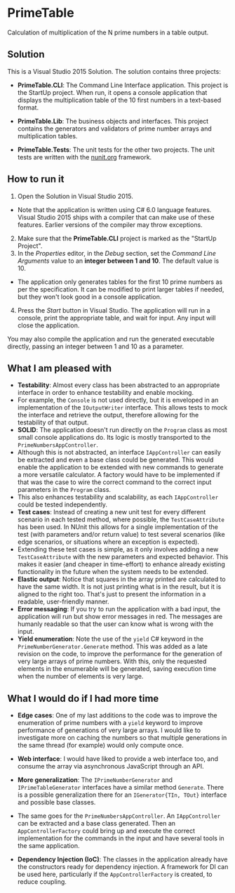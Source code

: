 # PrimeTable
Calculation of multiplication of the N prime numbers in a
table output.

## Solution
This is a Visual Studio 2015 Solution. The solution contains
three projects:
 
- **PrimeTable.CLI**: The Command Line Interface application.
This project is the StartUp project. When run, it opens a
console application that displays the multiplication table
of the 10 first numbers in a text-based format.

- **PrimeTable.Lib**: The business objects and interfaces.
This project contains the generators and validators of prime
number arrays and multiplication tables.

- **PrimeTable.Tests**: The unit tests for the other two
projects. The unit tests are written with the [nunit.org](NUnit)
framework.

## How to run it
1. Open the Solution in Visual Studio 2015.
 - Note that the application is written using C# 6.0 language
features. Visual Studio 2015 ships with a compiler that can
make use of these features. Earlier versions of the compiler may
throw exceptions.
2. Make sure that the **PrimeTable.CLI** project is marked as
the "StartUp Project".
3. In the *Properties* editor, in the *Debug* section, set the
*Command Line Arguments* value to an **integer between 1 and 10**.
The default value is 10.
 - The application only generates tables for the first 10 prime
numbers as per the specification. It can be modified to print
larger tables if needed, but they won't look good in a console
application.
4. Press the *Start* button in Visual Studio. The application
will run in a console, print the appropriate table, and wait for
input. Any input will close the application.

You may also compile the application and run the generated
executable directly, passing an integer between 1 and 10 as
a parameter.

## What I am pleased with
- **Testability**: Almost every class has been abstracted to an
appropriate interface in order to enhance testability and enable
mocking.
 -  For example, the `Console` is not used directly, but it is
enveloped in an implementation of the `IOutputWriter` interface.
This allows tests to mock the interface and retrieve the output,
therefore allowing for the testability of that output.
- **SOLID**: The application doesn't run directly on the `Program`
class as most small console applications do. Its logic is mostly
transported to the `PrimeNumbersAppController`.
 - Although this is not abstracted, an interface `IAppController`
can easily be extracted and even a base class could be generated.
This would enable the application to be extended with new commands
to generate a more versatile calculator. A factory would have to 
be implemented if that was the case to wire the correct command to
the correct input parameters in the `Program` class.
 - This also enhances testability and scalability, as each 
`IAppController` could be tested independently.
- **Test cases**: Instead of creating a new unit test for every
different scenario in each tested method, where possible, the
`TestCaseAttribute` has been used. In NUnit this allows for a single
implementation of the test (with parameters and/or return value) to
test several scenarios (like edge scenarios, or situations where an
exception is expected).
 - Extending these test cases is simple, as it only involves adding a
new `TestCaseAttribute` with the new parameters and expected
behavior. This makes it easier (and cheaper in time-effort) to
enhance already existing functionality in the future when the system
needs to be extended.
- **Elastic output**: Notice that squares in the array printed are
calculated to have the same width. It is not just printing what is
in the result, but it is aligned to the right too. That's just
to present the information in a readable, user-friendly manner.
- **Error messaging**: If you try to run the application with a bad
input, the application will run but show error messages in red. The
messages are humanly readable so that the user can know what is wrong
with the input.
- **Yield enumeration**: Note the use of the `yield` C# keyword in
the `PrimeNumberGenerator.Generate` method. This was added as a late
revision on the code, to improve the performance for the generation
of very large arrays of prime numbers. With this, only the requested
elements in the enumerable will be generated, saving execution time
when the number of elements is very large.

## What I would do if I had more time
- **Edge cases**: One of my last additions to the code was to
improve the enumeration of prime numbers with a `yield` keyword to
improve performance of generations of very large arrays. I would
like to investigate more on caching the numbers so that multiple
generations in the same thread (for example) would only compute once.

- **Web interface**: I would have liked to provide a web interface
too, and consume the array via asynchronous JavaScript through an API.

- **More generalization**: The `IPrimeNumberGenerator` and
`IPrimeTableGenerator` interfaces have a similar method `Generate`.
There is a possible generalization there for an `IGenerator{TIn, TOut}`
interface and possible base classes.
 - The same goes for the `PrimeNumbersAppController`. An
`IAppController` can be extracted and a base class generated. Then
an `AppControllerFactory` could bring up and execute the correct
implementation for the commands in the input and have several
tools in the same application.

- **Dependency Injection (IoC)**: The classes in the application
already have the constructors ready for dependency injection. A
framework for DI can be used here, particularly if the
`AppControllerFactory` is created, to reduce coupling. 